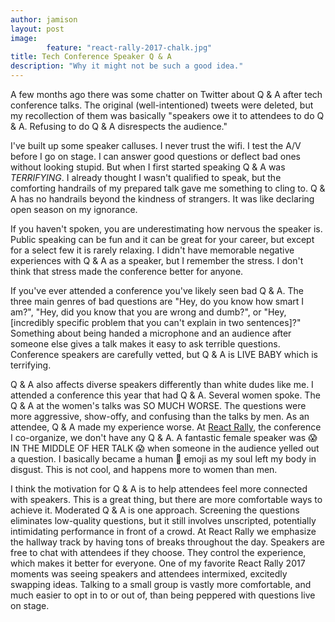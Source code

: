 ```yaml
---
author: jamison
layout: post
image:
        feature: "react-rally-2017-chalk.jpg"
title: Tech Conference Speaker Q & A
description: "Why it might not be such a good idea."
---
```


A few months ago there was some chatter on Twitter about Q & A after tech conference talks. The original (well-intentioned) tweets were deleted, but my recollection of them was basically "speakers owe it to attendees to do Q & A. Refusing to do Q & A disrespects the audience."

I've built up some speaker calluses. I never trust the wifi. I test the A/V before I go on stage. I can answer good questions or deflect bad ones without looking stupid. But when I first started speaking Q & A was *TERRIFYING*. I already thought I wasn't qualified to speak, but the comforting handrails of my prepared talk gave me something to cling to. Q & A has no handrails beyond the kindness of strangers. It was like declaring open season on my ignorance.

If you haven't spoken, you are underestimating how nervous the speaker is. Public speaking can be fun and it can be great for your career, but except for a select few it is rarely relaxing. I didn't have memorable negative experiences with Q & A as a speaker, but I remember the stress. I don't think that stress made the conference better for anyone.

If you've ever attended a conference you've likely seen bad Q & A. The three main genres of bad questions are "Hey, do you know how smart I am?", "Hey, did you know that you are wrong and dumb?", or "Hey, [incredibly specific problem that you can't explain in two sentences]?" Something about being handed a microphone and an audience after someone else gives a talk makes it easy to ask terrible questions. Conference speakers are carefully vetted, but Q & A is LIVE BABY which is terrifying.

Q & A also affects diverse speakers differently than white dudes like me. I attended a conference this year that had Q & A. Several women spoke. The Q & A at the women's talks was SO MUCH WORSE. The questions were more aggressive, show-offy, and confusing than the talks by men. As an attendee, Q & A made my experience worse. At [React Rally](https://reactrally.com), the conference I co-organize, we don't have any Q & A. A fantastic female speaker was 😱 IN THE MIDDLE OF HER TALK 😱 when someone in the audience yelled out a question. I basically became a human 👺 emoji as my soul left my body in disgust. This is not cool, and happens more to women than men.

I think the motivation for Q & A is to help attendees feel more connected with speakers. This is a great thing, but there are more comfortable ways to achieve it. Moderated Q & A is one approach. Screening the questions eliminates low-quality questions, but it still involves unscripted, potentially intimidating performance in front of a crowd. At React Rally we emphasize the hallway track by having tons of breaks throughout the day. Speakers are free to chat with attendees if they choose. They control the experience, which makes it better for everyone. One of my favorite React Rally 2017 moments was seeing speakers and attendees intermixed, excitedly swapping ideas. Talking to a small group is vastly more comfortable, and much easier to opt in to or out of, than being peppered with questions live on stage.
